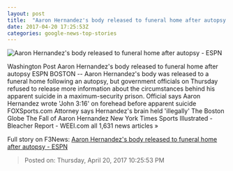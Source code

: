 ```yaml
---
layout: post
title:  "Aaron Hernandez's body released to funeral home after autopsy - ESPN"
date: 2017-04-20 17:25:53Z
categories: google-news-top-stories
---
```


![Aaron Hernandez's body released to funeral home after autopsy - ESPN](http://a1.espncdn.com/combiner/i?img=%2Fphoto%2F2017%2F0418%2Fr200919_1296x729_16%2D9.jpg)

Washington Post Aaron Hernandez's body released to funeral home after autopsy ESPN BOSTON -- Aaron Hernandez's body was released to a funeral home following an autopsy, but government officials on Thursday refused to release more information about the circumstances behind his apparent suicide in a maximum-security prison. Official says Aaron Hernandez wrote 'John 3:16' on forehead before apparent suicide FOXSports.com Attorney says Hernandez's brain held 'illegally' The Boston Globe The Fall of Aaron Hernandez New York Times Sports Illustrated - Bleacher Report - WEEI.com all 1,631 news articles »


Full story on F3News: [Aaron Hernandez's body released to funeral home after autopsy - ESPN](http://www.f3nws.com/n/AgVu4)

> Posted on: Thursday, April 20, 2017 10:25:53 PM
